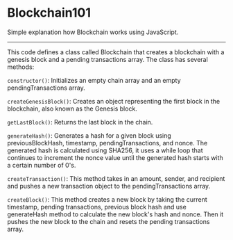 # Blockchain101 

Simple explanation how Blockchain works using JavaScript. 

----
This code defines a class called Blockchain that creates a blockchain with a genesis block and a pending transactions array. The class has several methods:

`constructor()`: Initializes an empty chain array and an empty pendingTransactions array.

`createGenesisBlock()`: Creates an object representing the first block in the blockchain, also known as the Genesis block.

`getLastBlock()`: Returns the last block in the chain.

`generateHash()`: Generates a hash for a given block using previousBlockHash, timestamp, pendingTransactions, and nonce. 
The generated hash is calculated using SHA256, it uses a while loop that continues to increment the nonce value until the generated hash starts with a certain number of 0's.

`createTransaction()`: This method takes in an amount, sender, and recipient and pushes a new transaction object to the pendingTransactions array.

`createBlock()`: This method creates a new block by taking the current timestamp, pending transactions, previous block hash and use generateHash method to calculate the new block's hash and nonce.
Then it pushes the new block to the chain and resets the pending transactions array.

